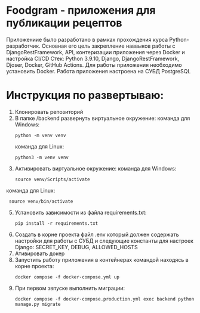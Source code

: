 # Foodgram - приложения для публикации рецептов

Приложениие было разработано в рамках прохождения курса Python-разработчик. Основная его цель закрепление наввыков работы с DjangoRestFramework, API, контеризации приложения через Docker и настройка CI/CD
Стек: Python 3.9.10, Django, DjangoRestFramework, Djoser, Docker, GitHub Actions. Для работы приложения необходимо установить Docker. Работа приложения настроена на СУБД PostgreSQL

# Инструкция по развертываю:
1. Клонировать репозиторий
2. В папке /backend развернуть виртуальное окружение:
   команда для Windows:
   ```
   python -m venv venv
   ```
   команда для Linux:
   ```
   python3 -m venv venv
   ```
4. Активировать виртуальное окружение:
   команда для Windows:
   ```
   source venv/Scripts/activate
   ```
  команда для Linux:
  ```
   source venv/bin/activate
  ```
5. Установить зависимости из файла requirements.txt:
   ```
   pip install -r requirements.txt
   ```
6. Создать в корне проекта файл .env который должен содержать настройки для работы с СУБД и следующие константы для настроек Django: SECRET_KEY, DEBUG, ALLOWED_HOSTS
7. Ативировать докер
8. Запустить работу приложения в контейнерах командой находясь в корне проекта:
   ```
   docker compose -f docker-compose.yml up
   ```
9. При первом звпуске выполнить миграции:
    ```
    docker compose -f docker-compose.production.yml exec backend python manage.py migrate
    ```

